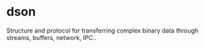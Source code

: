 # dson
Structure and protocol for transferring complex binary data through streams, buffers, network, IPC..
